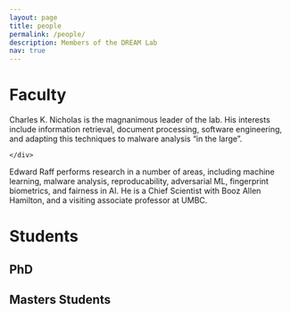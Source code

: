 ```yaml
---
layout: page
title: people
permalink: /people/
description: Members of the DREAM Lab
nav: true
---
```


# Faculty

<div class="row justify-content-sm-center">
    <div class="col-sm-4 mt-3 mt-md-0">
        <img class="img-fluid rounded z-depth-1" src="{{ '/assets/img/headshots/charles_nicholas.jpg' | relative_url }}" alt="" title="Charles K. Nicholas"/>
    </div>
    <div class="col-sm-8 mt-3 mt-md-0">
        Charles K. Nicholas is the magnanimous leader of the lab. His interests include information retrieval, document processing, software engineering, and adapting this techniques to malware analysis “in the large”. 

    </div>
</div>

<div class="row justify-content-sm-center">
    <div class="col-sm-4 mt-3 mt-md-0">
        <img class="img-fluid rounded z-depth-1" src="{{ '/assets/img/headshots/edward_raff.jpg' | relative_url }}" alt="" title="Edward Raff"/>
    </div>
    <div class="col-sm-8 mt-3 mt-md-0">
        Edward Raff performs research in a number of areas, including machine learning, malware analysis, reproducability, adversarial ML, fingerprint biometrics, and fairness in AI. He is a Chief Scientist with Booz Allen Hamilton, and a visiting associate professor at UMBC. 
    </div>
</div>

# Students

## PhD 

## Masters Students 
